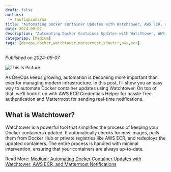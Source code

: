 ```yaml
---
draft: false
authors: 
  - taufiqpsumarna
title: "Automating Docker Container Updates with Watchtower, AWS ECR, and Mattermost Notifications"
date: 2024-09-07
description: "Automating Docker Container Updates with Watchtower, AWS ECR, and Mattermost Notifications"
categories: [Medium]
tags: [devops,docker,watchtower,mattermost,shoutrr,aws,ecr]
---
```


*Published on 2024-09-07*

![This Is Picture](/blog/assets/images/watctower-aws-credentials-helper.jpg)

As DevOps keeps growing, automation is becoming more important than ever for managing modern infrastructure. In this post, I’ll show you an easy way to automate Docker container updates using Watchtower. On top of that, we’ll hook it up with AWS ECR Credentials Helper for hassle-free authentication and Mattermost for sending real-time notifications.

## What is Watchtower?
Watchtower is a powerful tool that simplifies the process of keeping your Docker containers updated. It automatically checks for new images, pulls them from Docker Hub or private registries like AWS ECR, and redeploys the updated containers. The entire process is handled with minimal intervention, ensuring that your containers are always up-to-date.

Read More:
[Medium: Automating Docker Container Updates with Watchtower, AWS ECR, and Mattermost Notifications](https://medium.com/@taufiqpsumarna/automating-docker-container-updates-with-watchtower-aws-ecr-and-mattermost-notifications-ba12fb0a292a)